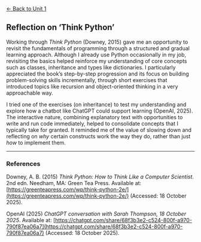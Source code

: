[← Back to Unit 1](./)

## Reflection on ‘Think Python’

Working through *Think Python* (Downey, 2015) gave me an opportunity to revisit the fundamentals of programming through a structured and gradual learning approach. Although I already use Python occasionally in my job, revisiting the basics helped reinforce my understanding of core concepts such as classes, inheritance and types like dictionaries. I particularly appreciated the book’s step-by-step progression and its focus on building problem-solving skills incrementally, through short exercises that introduced topics like recursion and object-oriented thinking in a very approachable way.

I tried one of the exercises (on inheritance) to test my understanding and explore how a chatbot like ChatGPT could support learning (OpenAI, 2025). The interactive nature, combining explanatory text with opportunities to write and run code immediately, helped to consolidate concepts that I typically take for granted. It reminded me of the value of slowing down and reflecting on *why* certain constructs work the way they do, rather than just *how* to implement them.

---

### References

Downey, A. B. (2015) *Think Python: How to Think Like a Computer Scientist*. 2nd edn. Needham, MA: Green Tea Press. Available at: [https://greenteapress.com/wp/think-python-2e/](https://greenteapress.com/wp/think-python-2e/) (Accessed: 18 October 2025).

OpenAI (2025) *ChatGPT conversation with Sarah Thompson, 18 October 2025*. Available at: [https://chatgpt.com/share/68f3b3e2-c524-800f-a970-790f87ea06a7](https://chatgpt.com/share/68f3b3e2-c524-800f-a970-790f87ea06a7) (Accessed: 18 October 2025).
